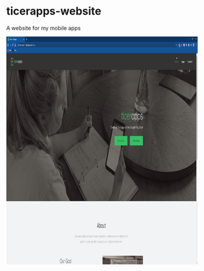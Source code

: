 # ticerapps-website
A website for my mobile apps
<p align="center"><img src="websiteHome.png" width="900" height="600"></p>
